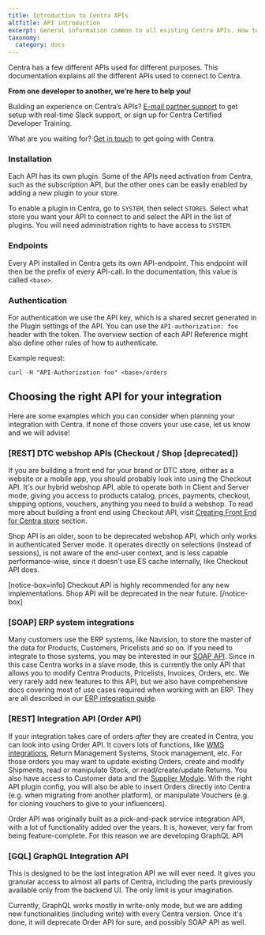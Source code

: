 ```yaml
---
title: Introduction to Centra APIs
altTitle: API introduction
excerpt: General information common to all existing Centra APIs. How to pick the right API for your use case?
taxonomy:
  category: docs
---
```


Centra has a few different APIs used for different purposes. This documentation explains all the different APIs used to connect to Centra.

**From one developer to another, we’re here to help you!**

Building an experience on Centra’s APIs? [E-mail partner support](mailto:support@centra.com) to get setup with real-time Slack support, or sign up for Centra Certified Developer Training.

What are you waiting for? [Get in touch](https://www.centra.com/contact.html) to get going with Centra.

### Installation

Each API has its own plugin. Some of the APIs need activation from Centra, such as the subscription API, but the other ones can be easily enabled by adding a new plugin to your store.

To enable a plugin in Centra, go to `SYSTEM`, then select `STORES`. Select what store you want your API to connect to and select the API in the list of plugins. You will need administration rights to have access to `SYSTEM`.

### Endpoints

Every API installed in Centra gets its own API-endpoint. This endpoint will then be the prefix of every API-call. In the documentation, this value is called `<base>`.

### Authentication

For authentication we use the API key, which is a shared secret generated in the Plugin settings of the API. You can use the `API-authorization: foo` header with the token. The overview section of each API Reference might also define other rules of how to authenticate.

Example request:

```text
curl -H "API-Authorization foo" <base>/orders
```

## Choosing the right API for your integration

Here are some examples which you can consider when planning your integration with Centra. If none of those covers your use case, let us know and we will advise!

### [REST] DTC webshop APIs (Checkout / Shop [deprecated])

If you are building a front end for your brand or DTC store, either as a website or a mobile app, you should probably look into using the Checkout API. It's our hybrid webshop API, able to operate both in Client and Server mode, giving you access to products catalog, prices, payments, checkout, shipping options, vouchers, anything you need to build a webshop. To read more about building a front end using Checkout API, visit [Creating Front End for Centra store](/fe-development) section.

Shop API is an older, soon to be deprecated webshop API, which only works in authenticated Server mode. It operates directly on selections (instead of sessions), is not aware of the end-user context, and is less capable performance-wise, since it doesn't use ES cache internally, like Checkout API does.

[notice-box=info]
Checkout API is highly recommended for any new implementations. Shop API will be deprecated in the near future.
[/notice-box]

### [SOAP] ERP system integrations

Many customers use the ERP systems, like Navision, to store the master of the data for Products, Customers, Pricelists and so on. If you need to integrate to those systems, you may be interested in our [SOAP API](/api-references/soap-integration-api). Since in this case Centra works in a slave mode, this is currently the only API that allows you to modify Centra Products, Pricelists, Invoices, Orders, etc. We very rarely add new features to this API, but we also have comprehensive docs covering most of use cases required when working with an ERP. They are all described in our [ERP integration guide](/guides/erp-integration).

### [REST] Integration API (Order API)

If your integration takes care of orders *after* they are created in Centra, you can look into using Order API. It covers lots of functions, like [WMS integrations](/guides/wms-integration), Return Management Systems, Stock management, etc. For those orders you may want to update existing Orders, create and modify Shipments, read or manipulate Stock, or read/create/update Returns. You also have access to Customer data and the [Supplier Module](https://support.centra.com/centra-sections/modules/supplier-module). With the right API plugin config, you will also be able to insert Orders directly into Centra (e.g. when migrating from another platform), or manipulate Vouchers (e.g. for cloning vouchers to give to your influencers).

Order API was originally built as a pick-and-pack service integration API, with a lot of functionality added over the years. It is, however, very far from being feature-complete. For this reason we are developing GraphQL API

### [GQL] GraphQL Integration API

This is designed to be the last integration API we will ever need. It gives you granular access to almost all parts of Centra, including the parts previously available only from the backend UI. The only limit is your imagination.

Currently, GraphQL works mostly in write-only mode, but we are adding new functionalities (including write) with every Centra version. Once it's done, it will deprecate Order API for sure, and possibly SOAP API as well.
